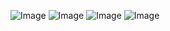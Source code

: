 ![Image](https://github.com/user-attachments/assets/d6e73c69-63a8-4ca7-9d22-1d8c4b41f452)
![Image](https://github.com/user-attachments/assets/bcfdf7ca-2154-48bd-ad3f-a0b6c7cbea97)
![Image](https://github.com/user-attachments/assets/18e6c624-02cc-4f9f-8a65-b57772b21005)
![Image](https://github.com/user-attachments/assets/ab88f0fe-817e-4a0a-898f-3a4e5d936390)
